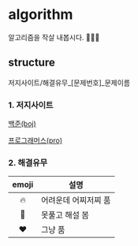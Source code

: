 # algorithm

알고리즘을 작살 내봅시다. 🐌🐌🐌

## structure

저지사이트/해결유무_[문제번호]_문제이름

### 1. 저지사이트
[백준(boj)](https://www.acmicpc.net)

[프로그래머스(pro)](https://programmers.co.kr)

### 2. 해결유무

|emoji|설명|
|:--:|--|
|🔥|어려운데 어찌저찌 품|
|🥔|못풀고 해설 봄|
|♥️|그냥 품|
